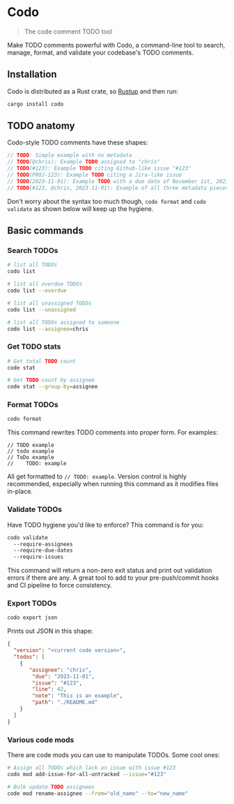 # Codo
> The code comment TODO tool

Make TODO comments powerful with Codo, a command-line tool to search, manage, format, and validate your codebase's TODO comments.

## Installation

Codo is distributed as a Rust crate, so [Rustup](https://rustup.rs/) and then run:

```sh
cargo install codo
```

## TODO anatomy

Codo-style TODO comments have these shapes:

```rs
// TODO: Simple example with no metadata
// TODO(@chris): Example TODO assigned to "chris"
// TODO(#123): Example TODO citing Github-like issue "#123"
// TODO(PROJ-123): Example TODO citing a Jira-like issue
// TODO(2023-11-01): Example TODO with a due date of November 1st, 2023
// TODO(#123, @chris, 2023-11-01): Example of all three metadata pieces
```

Don't worry about the syntax too much though, `codo format` and `codo validate` as shown below will keep up the hygiene.

## Basic commands

### Search TODOs

```sh
# list all TODOs
codo list

# list all overdue TODOs
codo list --overdue

# list all unassigned TODOs
codo list --unassigned

# list all TODOs assigned to someone
codo list --assignee=chris
```

### Get TODO stats

```sh
# Get total TODO count 
code stat

# Get TODO count by assignee
code stat --group-by=assignee
```

### Format TODOs

```sh
codo format
```

This command rewrites TODO comments into proper form. For examples:

```
// TODO example
// todo example
// ToDo example
//    TODO: example
```

All get formatted to `// TODO: example`. Version control is highly recommended, especially when running this command as it modifies files in-place.

### Validate TODOs

Have TODO hygiene you'd like to enforce? This command is for you:

```sh
codo validate
  --require-assignees
  --require-due-dates
  --require-issues
```

This command will return a non-zero exit status and print out validation errors if there are any.
A great tool to add to your pre-push/commit hooks and CI pipeline to force consistency.

### Export TODOs

```sh
codo export json
```

Prints out JSON in this shape:

```json
{
  "version": "<current code version>",
  "todos": [
    {
       "assignee": "chris",
        "due": "2023-11-01",
        "issue": "#123",
        "line": 42,
        "note": "This is an example",
        "path": "./README.md"
    }
  ]
}
```

### Various code mods

There are code mods you can use to manipulate TODOs. Some cool ones:

```sh
# Assign all TODOs which lack an issue with issue #123
codo mod add-issue-for-all-untracked --issue="#123"

# Bulk update TODO assignees
code mod rename-assignee --from="old_name" --to="new_name"
```

